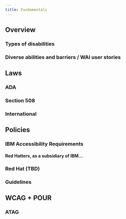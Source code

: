 ```yaml
---
title: Fundamentals
---
```


## Overview

### Types of disabilities

### Diverse abilities and barriers / WAI user stories

<!-- ### Personas (later/hold) -->

## Laws

### ADA

### Section 508 

### International

## Policies

### IBM Accessibility Requirements

#### Red Hatters, as a subsidiary of IBM…

### Red Hat (TBD)

### Guidelines

## WCAG + POUR

### ATAG